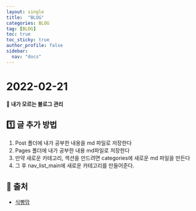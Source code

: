 ```yaml
---
layout: single
title:  "BLOG"
categories: BLOG 
tag: [BLOG]
toc: true
toc_sticky: true
author_profile: false
sidebar:
  nav: "docs"
---
```



# 2022-02-21

**📜 내가 모르는 블로그 관리**

## 1️⃣ 글 추가 방법

1. Post 폴더에 내가 공부한 내용을 md 파일로 저장한다
2. Pages 폴더에 내가 공부한 내용 md파일로 저장한다
3. 만약 새로운 카테고리, 섹션을 만드려면 categories에 새로운 md 파일을 만든다
4. 그 후 nav_list_main에 새로운 카테고리를 만들어준다.


## 📑 출처 

 - [식빵맘](https://ansohxxn.github.io/blog/category/) 